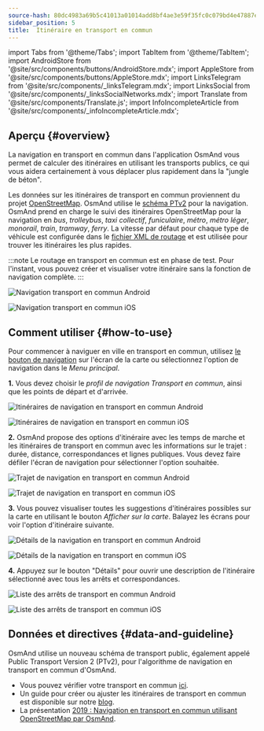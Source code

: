 ```yaml
---
source-hash: 80dc4983a69b5c41013a01014add8bf4ae3e59f35fc0c079bd4e47887e3e4bea
sidebar_position: 5
title:  Itinéraire en transport en commun
---
```

import Tabs from '@theme/Tabs';
import TabItem from '@theme/TabItem';
import AndroidStore from '@site/src/components/buttons/AndroidStore.mdx';
import AppleStore from '@site/src/components/buttons/AppleStore.mdx';
import LinksTelegram from '@site/src/components/_linksTelegram.mdx';
import LinksSocial from '@site/src/components/_linksSocialNetworks.mdx';
import Translate from '@site/src/components/Translate.js';
import InfoIncompleteArticle from '@site/src/components/_infoIncompleteArticle.mdx';




## Aperçu {#overview}

La navigation en transport en commun dans l'application OsmAnd vous permet de calculer des itinéraires en utilisant les transports publics, ce qui vous aidera certainement à vous déplacer plus rapidement dans la "jungle de béton".

Les données sur les itinéraires de transport en commun proviennent du projet [OpenStreetMap](http://openstreetmap.org/). OsmAnd utilise le [schéma PTv2](https://wiki.openstreetmap.org/wiki/Public_transport) pour la navigation. OsmAnd prend en charge le suivi des itinéraires OpenStreetMap pour la navigation en *bus*, *trolleybus*, *taxi collectif*, *funiculaire*, *métro*, *métro léger*, *monorail*, *train*, *tramway*, *ferry*. La vitesse par défaut pour chaque type de véhicule est configurée dans le [fichier XML de routage](../../../technical/build-osmand/routing.md) et est utilisée pour trouver les itinéraires les plus rapides.

:::note
Le routage en transport en commun est en phase de test. Pour l'instant, vous pouvez créer et visualiser votre itinéraire sans la fonction de navigation complète.
:::

<Tabs groupId="operating-systems" queryString="current-os">

<TabItem value="android" label="Android">

![Navigation transport en commun Android](@site/static/img/navigation/public/navigation_android.png)  

</TabItem>

<TabItem value="ios" label="iOS">  

![Navigation transport en commun iOS](@site/static/img/navigation/public/navigation_ios.png)

</TabItem>

</Tabs>


## Comment utiliser {#how-to-use}

Pour commencer à naviguer en ville en transport en commun, utilisez [le bouton de navigation](../../widgets/map-buttons.md#directions) sur l'écran de la carte ou sélectionnez l'option de navigation dans le *Menu principal*.  

**1.** Vous devez choisir le *profil de navigation Transport en commun*, ainsi que les points de départ et d'arrivée.  

<Tabs groupId="operating-systems" queryString="current-os">

<TabItem value="android" label="Android">

![Itinéraires de navigation en transport en commun Android](@site/static/img/navigation/public/navigation_public_android.png)

</TabItem>

<TabItem value="ios" label="iOS">  

![Itinéraires de navigation en transport en commun iOS](@site/static/img/navigation/public/navigation_public_ios.png)

</TabItem>

</Tabs>

**2.** OsmAnd propose des options d'itinéraire avec les temps de marche et les itinéraires de transport en commun avec les informations sur le trajet : durée, distance, correspondances et lignes publiques. Vous devez faire défiler l'écran de navigation pour sélectionner l'option souhaitée.  

<Tabs groupId="operating-systems" queryString="current-os">

<TabItem value="android" label="Android">

![Trajet de navigation en transport en commun Android](@site/static/img/navigation/public/navigation_way_android.png)

</TabItem>

<TabItem value="ios" label="iOS">  

![Trajet de navigation en transport en commun iOS](@site/static/img/navigation/public/navigation_way_ios.png)

</TabItem>

</Tabs>

**3.** Vous pouvez visualiser toutes les suggestions d'itinéraires possibles sur la carte en utilisant le bouton *Afficher sur la carte*. Balayez les écrans pour voir l'option d'itinéraire suivante.

<Tabs groupId="operating-systems" queryString="current-os">

<TabItem value="android" label="Android">

![Détails de la navigation en transport en commun Android](@site/static/img/navigation/public/navigation_details_android.png)

</TabItem>

<TabItem value="ios" label="iOS">  

![Détails de la navigation en transport en commun iOS](@site/static/img/navigation/public/navigation_details_ios.png)

</TabItem>

</Tabs>


**4.** Appuyez sur le bouton "Détails" pour ouvrir une description de l'itinéraire sélectionné avec tous les arrêts et correspondances.  

<Tabs groupId="operating-systems" queryString="current-os">

<TabItem value="android" label="Android">

![Liste des arrêts de transport en commun Android](@site/static/img/navigation/public/navigation_stops_list_android.png)

</TabItem>

<TabItem value="ios" label="iOS">  

![Liste des arrêts de transport en commun iOS](@site/static/img/navigation/public/navigation_stops_list_ios.png)

</TabItem>

</Tabs>


## Données et directives {#data-and-guideline}

OsmAnd utilise un nouveau schéma de transport public, également appelé Public Transport Version 2 (PTv2), pour l'algorithme de navigation en transport en commun d'OsmAnd.

- Vous pouvez vérifier votre transport en commun [ici](http://tools.geofabrik.de/osmi/).
- Un guide pour créer ou ajuster les itinéraires de transport en commun est disponible sur notre [blog](https://osmand.net/blog/guideline-pt).
- La présentation [2019 : Navigation en transport en commun utilisant OpenStreetMap par OsmAnd](https://www.youtube.com/watch?v=SPab09kaWPc&ab_channel=StateoftheMap).
